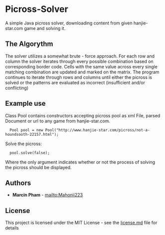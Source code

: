# Picross-Solver

A simple Java picross solver, downloading content from given hanjie-star.com game and solving it.

## The Algorythm

The solver utilizes a somewhat brute - force approach.
For each row and column the solver iterates through every possible combination based on corresponding border code.
Cells with the same value across every single matching combination are updated and marked on the matrix.
The program continues to iterate through rows and columns until either the picross is solved or the patterns are evaluated as incorrect (insufficient and/or conflicting)

## Example use

Class Pool contains constructors accepting picross pool as xml File, parsed Document or url to any game from hanjie-star.com.

```
  Pool pool = new Pool("http://www.hanjie-star.com/picross/not-a-houndsooth-22157.html");
```
Solve the picross:
```
  pool.solve(false);
```
Where the only argument indicates whether or not the process of solving the picross should be displayed.


## Authors
* **Marcin Pham** - [mailto:Mahonii223](mailto://marcin.kamo@gmail.com)

## License
This project is licensed under the MIT License - see the [license.md](LICENSE) file for details
